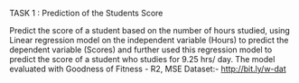 TASK 1 : Prediction of the Students Score

Predict the score of a student based on the number of hours studied, using Linear regression  model on the  independent variable (Hours)
to predict the dependent variable (Scores) and further used this regression model to predict the score of a student who studies for
9.25 hrs/ day. 
The model evaluated with Goodness of Fitness - R2, MSE 
Dataset:- http://bit.ly/w-dat
